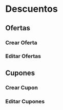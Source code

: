 # Descuentos

## Ofertas
### Crear Oferta
### Editar Ofertas
## Cupones
### Crear Cupon
### Editar Cupones
